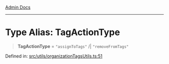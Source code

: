 [Admin Docs](/)

***

# Type Alias: TagActionType

> **TagActionType** = `"assignToTags"` /| `"removeFromTags"`

Defined in: [src/utils/organizationTagsUtils.ts:51](https://github.com/PalisadoesFoundation/talawa-admin/blob/main/src/utils/organizationTagsUtils.ts#L51)
